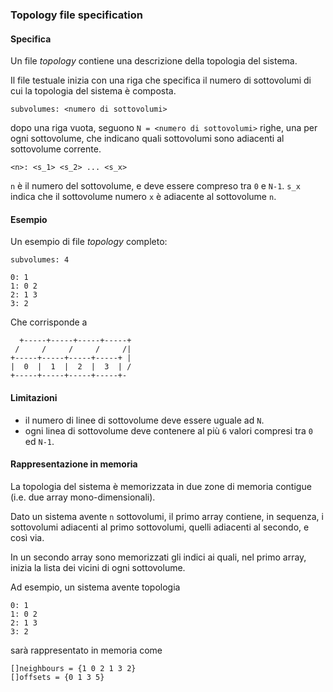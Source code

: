 ### Topology file specification

#### Specifica 

Un file *topology* contiene una descrizione della topologia
del sistema.

Il file testuale inizia con una riga che specifica
il numero di sottovolumi di cui la topologia del sistema
è composta.

    subvolumes: <numero di sottovolumi>

dopo una riga vuota, seguono `N = <numero di sottovolumi>`
righe, una per ogni sottovolume, che indicano quali 
sottovolumi sono adiacenti al sottovolume corrente.

    <n>: <s_1> <s_2> ... <s_x>

`n` è il numero del sottovolume, e deve essere compreso tra
`0` e `N-1`. `s_x` indica che il sottovolume numero `x` è
adiacente al sottovolume `n`. 

#### Esempio

Un esempio di file *topology* completo:

    subvolumes: 4
    
	0: 1
	1: 0 2
	2: 1 3
	3: 2

Che corrisponde a

      +-----+-----+-----+-----+
     /     /     /     /     /|
    +-----+-----+-----+-----+ |
    |  0  |  1  |  2  |  3  | / 
    +-----+-----+-----+-----+-

#### Limitazioni

- il numero di linee di sottovolume deve essere uguale ad `N`.
- ogni linea di sottovolume deve contenere al più `6` valori
compresi tra `0` ed `N-1`.

#### Rappresentazione in memoria

La topologia del sistema è memorizzata in due zone di memoria
contigue (i.e. due array mono-dimensionali).

Dato un sistema avente `n` sottovolumi, il primo array contiene,
in sequenza, i sottovolumi adiacenti al primo sottovolumi, quelli
adiacenti al secondo, e così via.

In un secondo array sono memorizzati gli indici ai quali, nel primo
array, inizia la lista dei vicini di ogni sottovolume.

Ad esempio, un sistema avente topologia

    0: 1
    1: 0 2
    2: 1 3
    3: 2

sarà rappresentato in memoria come

    []neighbours = {1 0 2 1 3 2}
    []offsets = {0 1 3 5}

